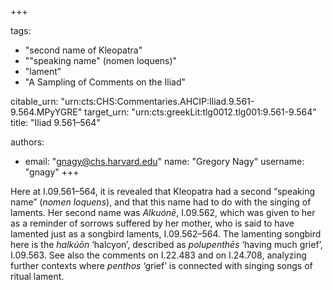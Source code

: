 +++

tags:
- "second name of Kleopatra"
- "&quot;speaking name&quot; (nomen loquens)"
- "lament"
- "A Sampling of Comments on the Iliad"

citable_urn: "urn:cts:CHS:Commentaries.AHCIP:Iliad.9.561-9.564.MPyYGRE"
target_urn: "urn:cts:greekLit:tlg0012.tlg001:9.561-9.564"
title: "Iliad 9.561–564"

authors:
- email: "gnagy@chs.harvard.edu"
  name: "Gregory Nagy"
  username: "gnagy"
+++

<p>Here at I.09.561–564, it is revealed that Kleopatra had a second “speaking name” (<em>nomen loquens</em>), and that this name had to do with the singing of laments. Her second name was <em>Alkuónē</em>, I.09.562, which was given to her as a reminder of sorrows suffered by her mother, who is said to have lamented just as a songbird laments, I.09.562–564. The lamenting songbird here is the <em>halkúōn</em> ‘halcyon’, described as <em>polupenthēs</em> ‘having much grief’, I.09.563. See also the comments on I.22.483 and on Ι.24.708, analyzing further contexts where <em>penthos</em> ‘grief’ is connected with singing songs of ritual lament.  </p>